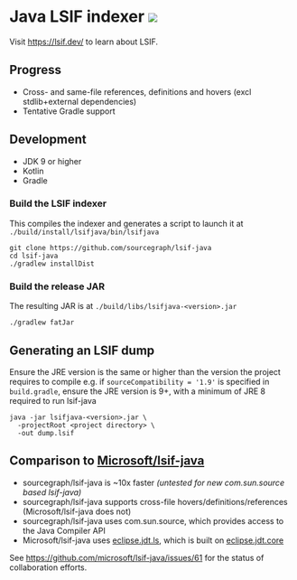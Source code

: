 # Java LSIF indexer ![](https://img.shields.io/badge/status-development-yellow?style=flat)

Visit https://lsif.dev/ to learn about LSIF.

## Progress

- Cross- and same-file references, definitions and hovers (excl stdlib+external dependencies)
- Tentative Gradle support

## Development

- JDK 9 or higher
- Kotlin
- Gradle

### Build the LSIF indexer

This compiles the indexer and generates a script to launch it at `./build/install/lsifjava/bin/lsifjava`

```
git clone https://github.com/sourcegraph/lsif-java
cd lsif-java
./gradlew installDist
```

### Build the release JAR

The resulting JAR is at `./build/libs/lsifjava-<version>.jar`

```
./gradlew fatJar
```

## Generating an LSIF dump

Ensure the JRE version is the same or higher than the version the project requires to compile e.g. if
`sourceCompatibility = '1.9'` is specified in `build.gradle`, ensure the JRE version is 9+, with a minimum of JRE 8 required to
run lsif-java  

```
java -jar lsifjava-<version>.jar \
  -projectRoot <project directory> \
  -out dump.lsif
```

## Comparison to [Microsoft/lsif-java](https://github.com/Microsoft/lsif-java)

- sourcegraph/lsif-java is ~10x faster *(untested for new com.sun.source based lsif-java)*
- sourcegraph/lsif-java supports cross-file hovers/definitions/references (Microsoft/lsif-java does not)
- sourcegraph/lsif-java uses com.sun.source, which provides access to the Java Compiler API
- Microsoft/lsif-java uses [eclipse.jdt.ls](https://github.com/eclipse/eclipse.jdt.ls), which is built on [eclipse.jdt.core](https://github.com/eclipse/eclipse.jdt.core)

See https://github.com/microsoft/lsif-java/issues/61 for the status of collaboration efforts.